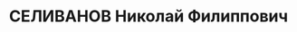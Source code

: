 ---
title: СЕЛИВАНОВ Николай Филиппович
description: "Род. в 1910, Пермская губ., Екатеринбургский уезд, русский, из крестьян.,\
  \ обр.: низшее. Проживал: г. Красноярск. Инструктор физкультуры школы № 10. \n \
  \ Арестован 10.11.1936, содержался в Красноярской тюрьме. Приговор: ВК ВС СССР,\
  \ 24.04.1937 – 10 лет ИТЛ и 5 лет лишения политических прав. \n  Реабилитирован\
  \ ВК ВС СССР 06.06.1957"
---